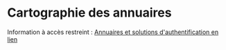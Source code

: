 # Cartographie des annuaires

Information à accès restreint :
[Annuaires et solutions d'authentification en lien](https://github.com/DNUM-SocialGouv/documentation-privee/blob/main/iam-annuaires.jpg)